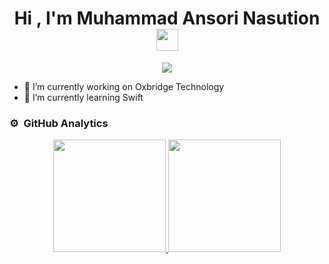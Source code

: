 
<h1 align="center">Hi , I'm Muhammad Ansori Nasution <img src="https://media.giphy.com/media/TEnXkcsHrP4YedChhA/giphy.gif" width="35"></h1>
<p align="center">
  <a href="https://github.com/DenverCoder1/readme-typing-svg"><img src="https://readme-typing-svg.herokuapp.com?lines=Software+Developer;Deep+Learning+Developer;ML%20|%20Algorithms%20|%20OOP%20;Always%20learning%20new%20things&center=true&width=500&height=50"></a>
</p>

<!--
**MuhammadAnsoriNasution/MuhammadAnsoriNasution** is a ✨ _special_ ✨ repository because its `README.md` (this file) appears on your GitHub profile.

Here are some ideas to get you started:


-->
- 🔭 I’m currently working on Oxbridge Technology
- 🌱 I’m currently learning Swift

### ⚙️ &nbsp;GitHub Analytics

<p align="center">
<a href="https://github.com/MuhammadAnsoriNasution">
  <img height="180em" src="https://github-readme-stats-eight-theta.vercel.app/api?username=MuhammadAnsoriNasution&show_icons=true&theme=algolia&include_all_commits=true&count_private=true"/>
  <img height="180em" src="https://github-readme-stats-eight-theta.vercel.app/api/top-langs/?username=MuhammadAnsoriNasution&layout=compact&langs_count=8&theme=algolia&include_all_commits=true&count_private=true"/>
</a>
</p>
